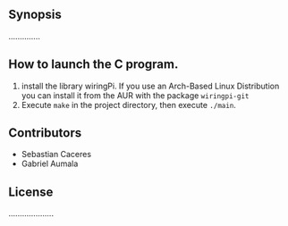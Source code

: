 ## Synopsis

..............


## How to launch the C program.

1. install the library wiringPi. If you use an Arch-Based Linux Distribution you can install it from the AUR with the package `wiringpi-git`
2. Execute `make` in the project directory, then execute `./main`.


## Contributors

* Sebastian Caceres
* Gabriel Aumala

## License

....................
